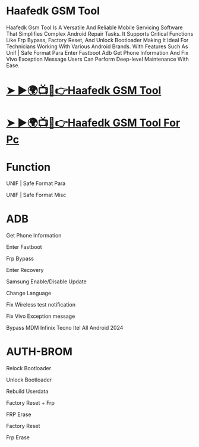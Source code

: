 # Haafedk GSM Tool
Haafedk Gsm Tool Is A Versatile And Reliable Mobile Servicing Software That Simplifies Complex Android Repair Tasks. It Supports Critical Functions Like Frp Bypass, Factory Reset, And Unlock Bootloader Making It Ideal For Technicians Working With Various Android Brands. With Features Such As Unif | Safe Format Para Enter Fastboot Adb Get Phone Information And Fix Vivo Exception Message Users Can Perform Deep-level Maintenance With Ease. 
# [➤ ►🌍📺📱👉Haafedk GSM Tool](https://foxly.link/J6zQyK)
# [➤ ►🌍📺📱👉Haafedk GSM Tool For Pc](https://foxly.link/sr0lTZ)
# Function
UNIF | Safe Format Para

UNIF | Safe Format Misc

# ADB
Get Phone Information

Enter Fastboot

Frp Bypass

Enter Recovery

Samsung Enable/Disable Update

Change Language

Fix Wireless test notification

Fix Vivo Exception message

Bypass MDM Infinix Tecno Itel All Android 2024

# AUTH-BROM
Relock Bootloader

Unlock Bootloader

Rebuild Userdata

Factory Reset + Frp

FRP Erase

Factory Reset

Frp Erase
